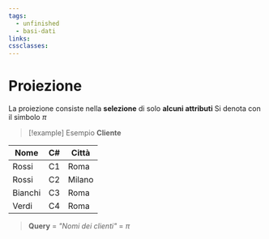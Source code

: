 ```yaml
---
tags:
  - unfinished
  - basi-dati
links: 
cssclasses:
---
```

# Proiezione
La proiezione consiste nella **selezione** di solo **alcuni attributi** 
Si denota con il simbolo $\pi$

> [!example] Esempio
> **Cliente**
> 
| Nome    | C#  | Città  |
| ------- | --- | ------ |
| Rossi   | C1  | Roma   |
| Rossi   | C2  | Milano |
| Bianchi | C3  | Roma   |
| Verdi   | C4  | Roma   |
> **Query** = *"Nomi dei clienti"* = $\pi$





